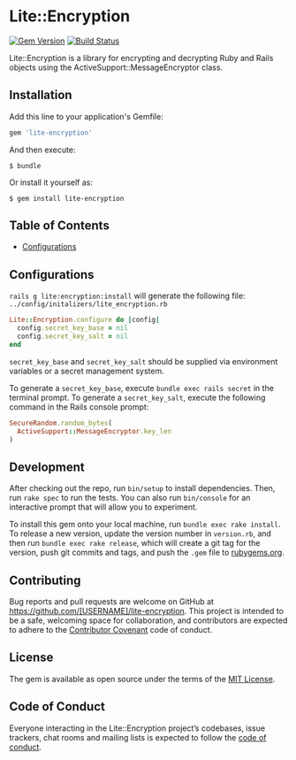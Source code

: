 # Lite::Encryption

[![Gem Version](https://badge.fury.io/rb/lite-encryption.svg)](http://badge.fury.io/rb/lite-encryption)
[![Build Status](https://travis-ci.org/drexed/lite-encryption.svg?branch=master)](https://travis-ci.org/drexed/lite-encryption)

Lite::Encryption is a library for encrypting and decrypting Ruby and Rails objects using the
ActiveSupport::MessageEncryptor class.

## Installation

Add this line to your application's Gemfile:

```ruby
gem 'lite-encryption'
```

And then execute:

    $ bundle

Or install it yourself as:

    $ gem install lite-encryption

## Table of Contents

* [Configurations](#configurations)

## Configurations

`rails g lite:encryption:install` will generate the following file:
`../config/initalizers/lite_encryption.rb`

```ruby
Lite::Encryption.configure do |config|
  config.secret_key_base = nil
  config.secret_key_salt = nil
end
```

`secret_key_base` and `secret_key_salt` should be supplied via environment variables or a secret
management system.

To generate a `secret_key_base`, execute `bundle exec rails secret` in the terminal prompt.
To generate a `secret_key_salt`, execute the following command in the Rails console prompt:
```ruby
SecureRandom.random_bytes(
  ActiveSupport::MessageEncryptor.key_len
)
```

## Development

After checking out the repo, run `bin/setup` to install dependencies. Then, run `rake spec` to run the tests. You can also run `bin/console` for an interactive prompt that will allow you to experiment.

To install this gem onto your local machine, run `bundle exec rake install`. To release a new version, update the version number in `version.rb`, and then run `bundle exec rake release`, which will create a git tag for the version, push git commits and tags, and push the `.gem` file to [rubygems.org](https://rubygems.org).

## Contributing

Bug reports and pull requests are welcome on GitHub at https://github.com/[USERNAME]/lite-encryption. This project is intended to be a safe, welcoming space for collaboration, and contributors are expected to adhere to the [Contributor Covenant](http://contributor-covenant.org) code of conduct.

## License

The gem is available as open source under the terms of the [MIT License](https://opensource.org/licenses/MIT).

## Code of Conduct

Everyone interacting in the Lite::Encryption project’s codebases, issue trackers, chat rooms and mailing lists is expected to follow the [code of conduct](https://github.com/[USERNAME]/lite-encryption/blob/master/CODE_OF_CONDUCT.md).
